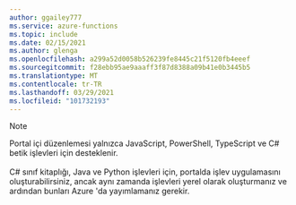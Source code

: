 ```yaml
---
author: ggailey777
ms.service: azure-functions
ms.topic: include
ms.date: 02/15/2021
ms.author: glenga
ms.openlocfilehash: a299a52d0058b526239fe8445c21f5120fb4eeef
ms.sourcegitcommit: f28ebb95ae9aaaff3f87d8388a09b41e0b3445b5
ms.translationtype: MT
ms.contentlocale: tr-TR
ms.lasthandoff: 03/29/2021
ms.locfileid: "101732193"
---
```

>[!NOTE]
>Portal içi düzenlemesi yalnızca JavaScript, PowerShell, TypeScript ve C# betik işlevleri için desteklenir.<br><br>C# sınıf kitaplığı, Java ve Python işlevleri için, portalda işlev uygulamasını oluşturabilirsiniz, ancak aynı zamanda işlevleri yerel olarak oluşturmanız ve ardından bunları Azure 'da yayımlamanız gerekir.
